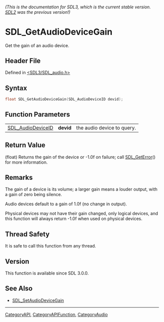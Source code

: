 ###### (This is the documentation for SDL3, which is the current stable version. [SDL2](https://wiki.libsdl.org/SDL2/) was the previous version!)
# SDL_GetAudioDeviceGain

Get the gain of an audio device.

## Header File

Defined in [<SDL3/SDL_audio.h>](https://github.com/libsdl-org/SDL/blob/main/include/SDL3/SDL_audio.h)

## Syntax

```c
float SDL_GetAudioDeviceGain(SDL_AudioDeviceID devid);
```

## Function Parameters

|                                        |           |                            |
| -------------------------------------- | --------- | -------------------------- |
| [SDL_AudioDeviceID](SDL_AudioDeviceID) | **devid** | the audio device to query. |

## Return Value

(float) Returns the gain of the device or -1.0f on failure; call
[SDL_GetError](SDL_GetError)() for more information.

## Remarks

The gain of a device is its volume; a larger gain means a louder output,
with a gain of zero being silence.

Audio devices default to a gain of 1.0f (no change in output).

Physical devices may not have their gain changed, only logical devices, and
this function will always return -1.0f when used on physical devices.

## Thread Safety

It is safe to call this function from any thread.

## Version

This function is available since SDL 3.0.0.

## See Also

- [SDL_SetAudioDeviceGain](SDL_SetAudioDeviceGain)

----
[CategoryAPI](CategoryAPI), [CategoryAPIFunction](CategoryAPIFunction), [CategoryAudio](CategoryAudio)

